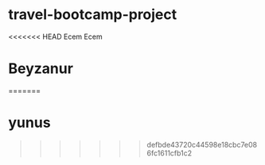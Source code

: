 # travel-bootcamp-project
<<<<<<< HEAD
 Ecem
 Ecem


 # Beyzanur
=======

# yunus
>>>>>>> defbde43720c44598e18cbc7e086fc1611cfb1c2
